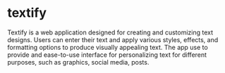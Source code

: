 # textify
Textify is a web application designed for creating and customizing text designs. Users can enter their text and apply various styles, effects, and formatting options to produce visually appealing text. The app use to provide and ease-to-use interface for personalizing text for different purposes, such as graphics, social media, posts.
